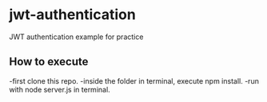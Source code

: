 # jwt-authentication
JWT authentication example for practice

## How to execute
-first clone this repo.
-inside the folder in terminal, execute npm install.
-run with node server.js in terminal.
